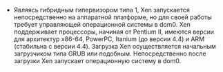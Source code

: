 * Являясь гибридным гипервизором типа 1, Xen запускается непосредственно на аппаратной платформе, но для своей работы требует управляющей операционной системы в dom0. Xen поддерживает процессоры, начиная от Pentium II, имеются версии для архитектур x86-64, PowerPC, Itanium (до версии 4.4) и ARM (стабильна с версии 4.4). Загрузка Xen осуществляется начальным загрузчиком типа GRUB или подобным. Непосредственно после загрузки Xen запускает операционную систему в dom0.